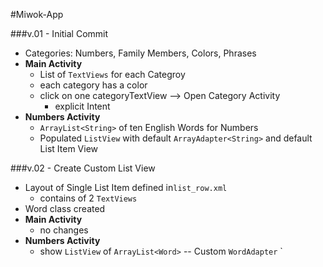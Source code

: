 #Miwok-App

###v.01 - Initial Commit
* Categories: Numbers, Family Members, Colors, Phrases
* **Main Activity**
    * List of `TextViews` for each Categroy
    * each category has a color
    * click on one categoryTextView --> Open Category Activity
        + explicit Intent
* **Numbers Activity**
    * `ArrayList<String>` of ten English Words for Numbers
    * Populated `ListView` with default `ArrayAdapter<String>` and default List Item View

###v.02 - Create Custom List View
* Layout of Single List Item defined in`list_row.xml`
    * contains of 2 `TextViews`
* Word class created
* **Main Activity**
    * no changes
* **Numbers Activity**
    * show `ListView` of `ArrayList<Word>` -- Custom `WordAdapter`
    `
